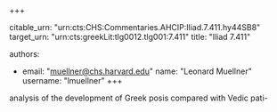 +++


citable_urn: "urn:cts:CHS:Commentaries.AHCIP:Iliad.7.411.hy44SB8"
target_urn: "urn:cts:greekLit:tlg0012.tlg001:7.411"
title: "Iliad 7.411"

authors:
- email: "muellner@chs.harvard.edu"
  name: "Leonard Muellner"
  username: "lmuellner"
+++

<p>analysis of the development of Greek posis compared with Vedic pati-</p>